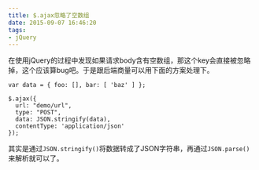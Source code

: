 ```yaml
---
title: $.ajax忽略了空数组
date: 2015-09-07 16:46:20
tags:
- jQuery
---
```


在使用jQuery的过程中发现如果请求body含有空数组，那这个key会直接被忽略掉，这个应该算bug吧。于是跟后端商量可以用下面的方案处理下。

```js{6}
var data = { foo: [], bar: [ 'baz' ] };

$.ajax({
  url: "demo/url",
  type: "POST",
  data: JSON.stringify(data),
  contentType: 'application/json'
});
```

其实是通过`JSON.stringify()`将数据转成了JSON字符串，再通过`JSON.parse()`来解析就可以了。